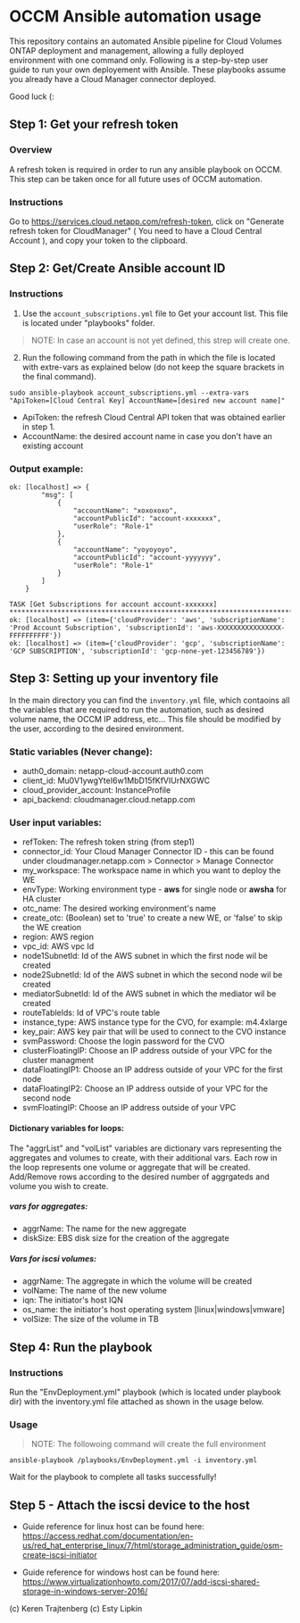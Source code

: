 # OCCM Ansible automation usage
This repository contains an automated Ansible pipeline for Cloud Volumes ONTAP deployment and management, allowing a fully deployed environment with one command only.
Following is a step-by-step user guide to run your own deployement with Ansible.
These playbooks assume you already have a Cloud Manager connector deployed.

Good luck (:
## Step 1: Get your refresh token
### Overview
A refresh token is required in order to run any ansible playbook on OCCM. 
This step can be taken once for all future uses of OCCM automation.
### Instructions
Go to https://services.cloud.netapp.com/refresh-token, click on "Generate refresh token for CloudManager" ( You need to have a Cloud Central Account ), and copy your token to the clipboard.
## Step 2: Get/Create Ansible account ID
### Instructions
1. Use the `account_subscriptions.yml` file to Get your account list. This file is located under "playbooks" folder.
> NOTE: In case an account is not yet defined, this strep will create one.
2. Run the following command from the path in which the file is located with extre-vars as explained below (do not keep the square brackets in the final command).
```
sudo ansible-playbook account_subscriptions.yml --extra-vars "ApiToken=[Cloud Central Key] AccountName=[desired new account name]"
```
+ ApiToken: the refresh Cloud Central API token that was obtained earlier in step 1.
+ AccountName: the desired account name in case you don't have an existing account

### Output example:
```
ok: [localhost] => {
        "msg": [
            {
                "accountName": "xoxoxoxo",
                "accountPublicId": "account-xxxxxxx",
                "userRole": "Role-1"
            },
            {
                "accountName": "yoyoyoyo",
                "accountPublicId": "account-yyyyyyy",
                "userRole": "Role-1"
            }
        ]
    }

TASK [Get Subscriptions for account account-xxxxxxx] **********************************************************************************************************
ok: [localhost] => (item={'cloudProvider': 'aws', 'subscriptionName': 'Prod Account Subscription', 'subscriptionId': 'aws-XXXXXXXXXXXXXXXX-FFFFFFFFFF'})
ok: [localhost] => (item={'cloudProvider': 'gcp', 'subscriptionName': 'GCP SUBSCRIPTION', 'subscriptionId': 'gcp-none-yet-123456789'})
```
## Step 3: Setting up your inventory file
In the main directory you can find the `inventory.yml` file, which contaoins all the variables that are required to run the automation, such as desired volume name, the OCCM IP address, etc...
This file should be modified by the user, according to the desired environment.
### Static variables (Never change):
+ auth0_domain: netapp-cloud-account.auth0.com
+ client_id: Mu0V1ywgYteI6w1MbD15fKfVIUrNXGWC
+ cloud_provider_account: InstanceProfile
+ api_backend: cloudmanager.cloud.netapp.com
### User input variables:
+ refToken: The refresh token string (from step1)
+ connector_id: Your Cloud Manager Connector ID - this can be found under cloudmanager.netapp.com > Connector > Manage Connector
+ my_workspace: The workspace name in which you want to deploy the WE
+ envType: Working environment type - **aws** for single node or **awsha** for HA cluster
+ otc_name: The desired working environment's name
+ create_otc: (Boolean) set to 'true' to create a new WE, or 'false' to skip the WE creation
+ region: AWS region
+ vpc_id: AWS vpc Id
+ node1SubnetId: Id of the AWS subnet in which the first node wil be created
+ node2SubnetId: Id of the AWS subnet in which the second node wil be created
+ mediatorSubnetId: Id of the AWS subnet in which the mediator wil be created
+ routeTableIds: Id of VPC's route table
+ instance_type: AWS instance type for the CVO, for example: m4.4xlarge
+ key_pair: AWS key pair that will be used to connect to the CVO instance
+ svmPassword: Choose the login password for the CVO
+ clusterFloatingIP: Choose an IP address outside of your VPC for the cluster managment
+ dataFloatingIP1: Choose an IP address outside of your VPC for the first node
+ dataFloatingIP2: Choose an IP address outside of your VPC for the second node
+ svmFloatingIP: Choose an IP address outside of your VPC

#### Dictionary variables for loops:
The "aggrList" and "volList" variables are dictionary vars representing the aggregates and volumes to create, with their additional vars. 
Each row in the loop represents one volume or aggregate that will be created.
Add/Remove rows according to the desired number of aggrgateds and volume you wish to create.

##### vars for aggregates:
+ aggrName: The name for the new aggregate
+ diskSize: EBS disk size for the creation of the aggregate

##### Vars for iscsi volumes:
+ aggrName: The aggregate in which the volume will be created
+ volName: The name of the new volume
+ iqn: The initiator's host IQN
+ os_name: the initiator's host operating system [linux|windows|vmware]
+ volSize: The size of the volume in TB

## Step 4: Run the playbook
### Instructions
Run the "EnvDeployment.yml" playbook (which is located under playbook dir) with the inventory.yml file attached as shown in the usage below. 

### Usage
>NOTE: The followoing command will create the full environment
```
ansible-playbook /playbooks/EnvDeployment.yml -i inventory.yml
```
Wait for the playbook to complete all tasks successfully!

## Step 5 - Attach the iscsi device to the host

+ Guide reference for linux host can be found here:
https://access.redhat.com/documentation/en-us/red_hat_enterprise_linux/7/html/storage_administration_guide/osm-create-iscsi-initiator

+ Guide reference for windows host can be found here:
https://www.virtualizationhowto.com/2017/07/add-iscsi-shared-storage-in-windows-server-2016/

(c) Keren Trajtenberg (c) Esty Lipkin

